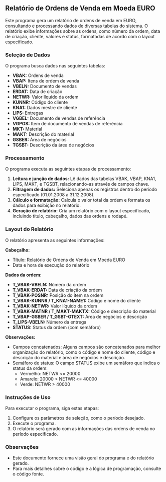 ## Relatório de Ordens de Venda em Moeda EURO

Este programa gera um relatório de ordens de venda em EURO, consultando e processando dados de diversas tabelas do sistema. O relatório exibe informações sobre as ordens, como número da ordem, data de criação, cliente, valores e status, formatadas de acordo com o layout especificado.

### Seleção de Dados

O programa busca dados nas seguintes tabelas:

* **VBAK:** Ordens de venda
* **VBAP:** Itens de ordem de venda
* **VBELN:** Documento de vendas
* **ERDAT:** Data de criação
* **NETWR:** Valor líquido da ordem
* **KUNNR:** Código do cliente
* **KNA1:** Dados mestre de cliente
* **LIPS:** Entregas
* **VGBEL:** Documento de vendas de referência
* **VGPOS:** Item de documento de vendas de referência
* **MKT:** Material
* **MAKT:** Descrição do material
* **GSBER:** Área de negócios
* **TGSBT:** Descrição da área de negócios

### Processamento

O programa executa as seguintes etapas de processamento:

1. **Leitura e junção de dados:** Lê dados das tabelas VBAK, VBAP, KNA1, LIPS, MAKT, e TGSBT, relacionando-as através de campos chave.
2. **Filtragem de dados:** Seleciona apenas os registros dentro do período especificado (01.01.2008 a 31.12.2008).
3. **Cálculo e formatação:** Calcula o valor total da ordem e formata os dados para exibição no relatório.
4. **Geração de relatório:** Cria um relatório com o layout especificado, incluindo título, cabeçalho, dados das ordens e rodapé.

### Layout do Relatório

O relatório apresenta as seguintes informações:

**Cabeçalho:**

* Título: Relatório de Ordens de Venda em Moeda EURO
* Data e hora de execução do relatório

**Dados da ordem:**

* **T_VBAK-VBELN:** Número da ordem
* **T_VBAK-ERDAT:** Data de criação da ordem
* **T_VBAK-POSNR:** Posição do item na ordem
* **T_VBAK-KUNNR / T_KNA1-NAME1:** Código e nome do cliente
* **T_VBAK-NETWR:** Valor líquido da ordem
* **T_VBAK-MATNR / T_MAKT-MAKTX:** Código e descrição do material
* **T_VBAP-GSBER / T_GSBT-GTEXT:** Área de negócios e descrição
* **T_LIPS-VBELN:** Número da entrega
* **STATUS:** Status da ordem (com semáforo)

**Observações:**

* Campos concatenados: Alguns campos são concatenados para melhor organização do relatório, como o código e nome do cliente, código e descrição do material e área de negócios e descrição.
* Semáforo de status: O campo STATUS exibe um semáforo que indica o status da ordem:
    * Vermelho: NETWR <= 20000
    * Amarelo: 20000 < NETWR <= 40000
    * Verde: NETWR > 40000

### Instruções de Uso

Para executar o programa, siga estas etapas:

1. Configure os parâmetros de seleção, como o período desejado.
2. Execute o programa.
3. O relatório será gerado com as informações das ordens de venda no período especificado.

### Observações

* Este documento fornece uma visão geral do programa e do relatório gerado.
* Para mais detalhes sobre o código e a lógica de programação, consulte o código fonte. 
